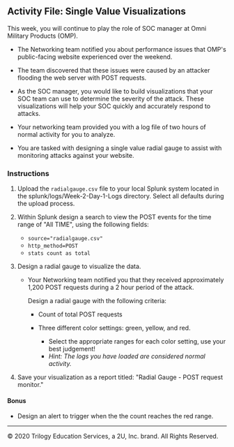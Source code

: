 ## Activity File: Single Value Visualizations

This week, you will continue to play the role of SOC manager at Omni Military Products (OMP). 

- The Networking team notified you about performance issues that OMP's public-facing website experienced over the weekend.

- The team discovered that these issues were caused by an attacker flooding the web server with POST requests.

- As the SOC manager, you would like to build visualizations that your SOC team can use to determine the severity of the attack. These visualizations will help your SOC quickly and accurately respond to attacks.

- Your networking team provided you with a log file of two hours of normal activity for you to analyze.

- You are tasked with designing a single value radial gauge to assist with monitoring attacks against your website.




### Instructions

1. Upload the `radialgauge.csv` file to your local Splunk system located in the splunk/logs/Week-2-Day-1-Logs directory.  Select all defaults during the upload process.


2. Within Splunk design a search to view the POST events for the time range of "All TIME", using the following fields:
    - `source="radialgauge.csv"`
    - `http_method=POST`
    - `stats count as total`
  
3. Design a radial gauge to visualize the data. 

   - Your Networking team notified you that they received approximately 1,200 POST requests during a 2 hour period of the attack. 

      Design a radial gauge with the following criteria:
   
      - Count of total POST requests

      - Three different color settings: green, yellow, and red.
         - Select the appropriate ranges for each color setting, use your best judgement!
         - *Hint: The logs you have loaded are considered normal activity.*
       
4.  Save your visualization as a report titled: "Radial Gauge - POST request monitor."            
       
#### Bonus

- Design an alert to trigger when the the count reaches the red range.

---
© 2020 Trilogy Education Services, a 2U, Inc. brand. All Rights Reserved.  
